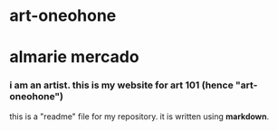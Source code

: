 # art-oneohone
# almarie mercado
### i am an artist. this is my website for art 101 (hence "art-oneohone")
this is a "readme" file for my repository. it is written using **markdown**.
